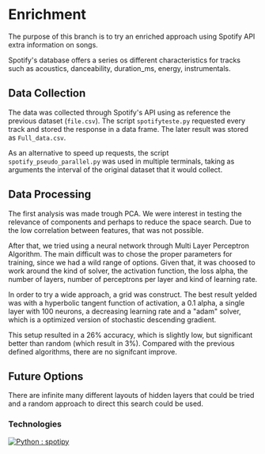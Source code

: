 # Enrichment

The purpose of this branch is to try an enriched approach using Spotify API extra information on songs.

Spotify's database offers a series os different characteristics for tracks such as acoustics, danceability, duration_ms, energy, instrumentals.

## Data Collection

The data was collected through Spotify's API using as reference the previous dataset (```file.csv```). The script ```spotifyteste.py``` requested every track and stored the response in a data frame. The later result was stored as ```Full_data.csv```.

As an alternative to speed up requests, the script ```spotify_pseudo_parallel.py``` was used in multiple terminals, taking as arguments the interval of the original dataset that it would collect.

## Data Processing

The first analysis was made trough PCA. We were interest in testing the relevance of components and perhaps to reduce the space search. Due to the low correlation between features, that was not possible.

After that, we tried using a neural network through Multi Layer Perceptron Algorithm. The main difficult was to chose the proper parameters for training, since we had a wild range of options. Given that, it was choosed to work around the kind of solver, the activation function, the loss alpha, the number of layers, number of perceptrons per layer and kind of learning rate.

In order to try a wide approach, a grid was construct. The best result yelded was with a hyperbolic tangent function of activation, a 0.1 alpha, a single layer with 100 neurons, a decreasing learning rate and a "adam" solver, which is a optimized version of stochastic descending gradient. 

This setup resulted in a 26% accuracy, which is slightly low, but significant better than random (which result in 3%). Compared with the previous defined algorithms, there are no signifcant improve.  

## Future Options

There are infinite many different layouts of hidden layers that could be tried and a random approach to direct this search could be used. 

### Technologies
[![Python : spotipy](https://img.shields.io/badge/Python-Spotipy-green)](https://spotipy.readthedocs.io/en/latest/)